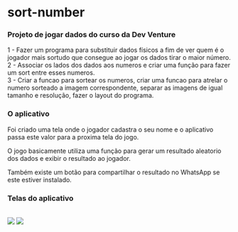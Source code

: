 # sort-number
<h3>Projeto de jogar dados do curso da Dev Venture</h3>
<p>
<span>
1 - Fazer um programa para substituir dados físicos a fim de ver quem é o jogador mais sortudo que consegue ao jogar os dados tirar o maior número.<br>
2 - Associar os lados dos dados aos numeros e criar uma função para fazer um  sort entre esses numeros.<br>
3 - Criar a funcao para sortear os numeros, criar uma funcao para atrelar o numero sorteado a imagem correspondente, 
separar as imagens de igual tamanho e resolução, fazer o layout do programa.<br>
</span>
<span>
  <h3>O aplicativo</h3>
  <p>Foi criado uma tela onde o jogador cadastra o seu nome e o aplicativo passa este valor para a proxima tela do jogo.</p>
  <p>O jogo basicamente utiliza uma função para gerar um resultado aleatorio dos dados e exibir o resultado ao jogador.</p>
  <p>Também existe um botão para compartilhar o resultado no WhatsApp se este estiver instalado.</p>
  <h3>Telas do aplicativo</h3><br>
  <img src="https://user-images.githubusercontent.com/67242342/121823410-8804ed00-cc7b-11eb-9a1e-9caac1993b29.png" />
  <img src="https://user-images.githubusercontent.com/67242342/121823435-a0750780-cc7b-11eb-8b91-e1ee17ec65fe.png" />
</span>

